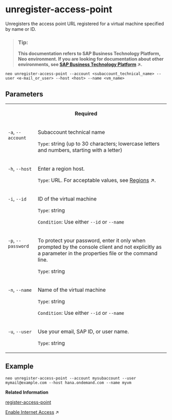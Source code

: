 <!-- loio462a3d2ed57a487b954f1a05305e4eb2 -->

# unregister-access-point

Unregisters the access point URL registered for a virtual machine specified by name or ID.



> ### Tip:  
> **This documentation refers to SAP Business Technology Platform, Neo environment. If you are looking for documentation about other environments, see [SAP Business Technology Platform](https://help.sap.com/viewer/65de2977205c403bbc107264b8eccf4b/Cloud/en-US/6a2c1ab5a31b4ed9a2ce17a5329e1dd8.html "SAP Business Technology Platform (SAP BTP) is an integrated offering comprised of four technology portfolios: database and data management, application development and integration, analytics, and intelligent technologies. The platform offers users the ability to turn data into business value, compose end-to-end business processes, and build and extend SAP applications quickly.") :arrow_upper_right:.**



```
neo unregister-access-point --account <subaccount_technical_name> --user <e-mail_or_user> --host <host> --name <vm_name>
```



## Parameters




<table>
<tr>
<th valign="top" colspan="2">

Required



</th>
</tr>
<tr>
<td valign="top">

`-a`, `--account`



</td>
<td valign="top">

Subaccount technical name

`Type`: string \(up to 30 characters; lowercase letters and numbers, starting with a letter\)



</td>
</tr>
<tr>
<td valign="top">

`-h`, `--host`



</td>
<td valign="top">

Enter a region host.

`Type`: URL. For acceptable values, see [Regions](https://help.sap.com/viewer/65de2977205c403bbc107264b8eccf4b/Cloud/en-US/350356d1dc314d3199dca15bd2ab9b0e.html "You can deploy applications in different regions. Each region represents a geographical location (for example, Europe, US East) where applications, data, or services are hosted.") :arrow_upper_right:.



</td>
</tr>
<tr>
<td valign="top">

 `-i`, `--id` 



</td>
<td valign="top">

ID of the virtual machine

`Type`: string

`Condition`: Use either `--id` or `--name`



</td>
</tr>
<tr>
<td valign="top">

`-p`, `--password`



</td>
<td valign="top">

To protect your password, enter it only when prompted by the console client and not explicitly as a parameter in the properties file or the command line.

`Type`: string



</td>
</tr>
<tr>
<td valign="top">

 `-n`, `--name` 



</td>
<td valign="top">

Name of the virtual machine

`Type`: string

`Condition`: Use either `--id` or `--name`



</td>
</tr>
<tr>
<td valign="top">

`-u`, `--user`



</td>
<td valign="top">

Use your email, SAP ID, or user name.

`Type`: string



</td>
</tr>
</table>



## Example

```
neo unregister-access-point --account mysubaccount --user mymail@example.com --host hana.ondemand.com --name myvm
```

**Related Information**  


[register-access-point](register-access-point-125cba5.md "Registers an access point URL for a virtual machine specified by name or ID.")

[Enable Internet Access](https://help.sap.com/viewer/c746ff81651e4b8fb6efc11146091016/Cloud/en-US/acf74847c5f846d0b4512cba64c18353.html "You can make your software running on a virtual machine accessible from the Internet if your scenario requires it.") :arrow_upper_right:

